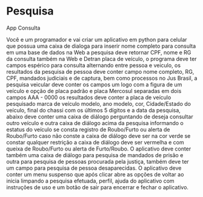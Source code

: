 # Pesquisa
App Consulta


Você e um programador e vai criar um aplicativo em python para celular que possua uma caixa de dialoga para inserir nome completo para consulta em uma base de dados na Web a pesquisa deve retornar CPF, nome e RG da consulta também na Web e Detran placa de veículo, o programa deve ter campos espérico para consulta alternando entre pessoa e veiculo, os resultados da pesquisa de pessoa deve conter campo nome completo, RG, CPF, mandados judiciais e de captura, bem como processos no Jus Brasil, a pesquisa veicular deve conter os campos um logo com a figura de um veículo e opção de placa padrão e placa Mercosul separadas em dois campos AAA - 0000 os resultados deve conter a placa de veículo pesquisado marca de veículo modelo, ano modelo, cor, Cidade/Estado do veículo, final do chassi com os últimos 5 dígitos e a data da pesquisa, abaixo deve conter uma caixa de diálogo perguntando de deseja consultar outro veículo e outra caixa de diálogo acima da pesquisa informando o estatus do veículo se consta registro de Roubo/Furto ou alerta de Roubo/Furto caso não conste a caixa de diálogo deve ser na cor verde se constar qualquer restrição a caixa de diálogo deve ser vermelha e com queixa de Roubo/Furto ou alerta de Furto/Roubo. O aplicativo deve conter também uma caixa de diálogo para pesquisa de mandados de prisão e outra para pesquisa de pessoas procurada pela justiça, também deve ter um campo para pesquisa de pessoa desaparecidas. O aplicativo deve conter um menu suspenso que após clicar abre as opções de voltar ao inicia limpando a pesquisa efetuada, perfil, ajuda do aplicativo com instruções de uso e um botão de sair para encerrar e fechar o aplicativo.
